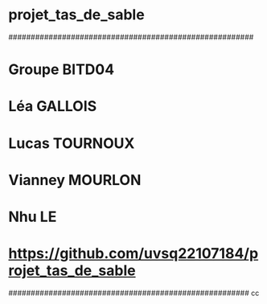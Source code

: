 # projet_tas_de_sable
#######################################################
# Groupe  BITD04
# Léa GALLOIS
# Lucas TOURNOUX
# Vianney MOURLON
# Nhu LE
# https://github.com/uvsq22107184/projet_tas_de_sable 
######################################################
cc